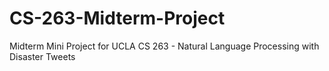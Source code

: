 # CS-263-Midterm-Project
Midterm Mini Project for UCLA CS 263 - Natural Language Processing with Disaster Tweets
